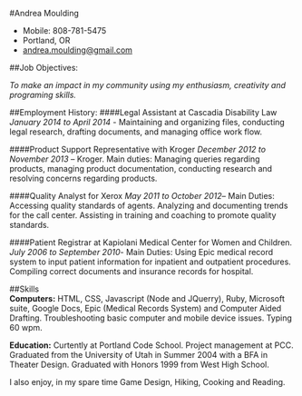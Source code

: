 #Andrea Moulding
- Mobile: 808-781-5475
- Portland, OR
- andrea.moulding@gmail.com

##Job Objectives:

*To make an impact in my community using my enthusiasm, creativity and programing skills.*

##Employment History:
####Legal Assistant at Cascadia Disability Law
*January 2014 to April 2014* - Maintaining and organizing files, conducting legal research, drafting documents, and managing office work flow.

####Product Support Representative with Kroger
*December 2012 to November 2013* – Kroger. Main duties: Managing queries regarding products, managing product documentation, conducting research and resolving concerns regarding products. 

####Quality Analyst for Xerox
*May 2011 to October 2012*– Main Duties: Accessing quality standards of agents. Analyzing and documenting trends for the call center. Assisting in training and coaching to promote quality standards.

####Patient Registrar at Kapiolani Medical Center for Women and Children. 
*July 2006 to September 2010*- Main Duties: Using Epic medical record system to input patient information for inpatient and outpatient procedures. Compiling correct documents and insurance records for hospital.

##Skills  
**Computers:** HTML, CSS, Javascript (Node and JQuerry), Ruby, Microsoft suite, Google Docs, Epic (Medical Records System) and Computer Aided Drafting. Troubleshooting basic computer and mobile device issues. Typing 60 wpm. 
   
**Education:** Curtently at Portland Code School.	Project management at PCC. Graduated from the University of Utah in Summer 2004 with a BFA in Theater Design. Graduated with Honors 1999 from West High School. 

I also enjoy, in my spare time Game Design, Hiking, Cooking and Reading.	 

